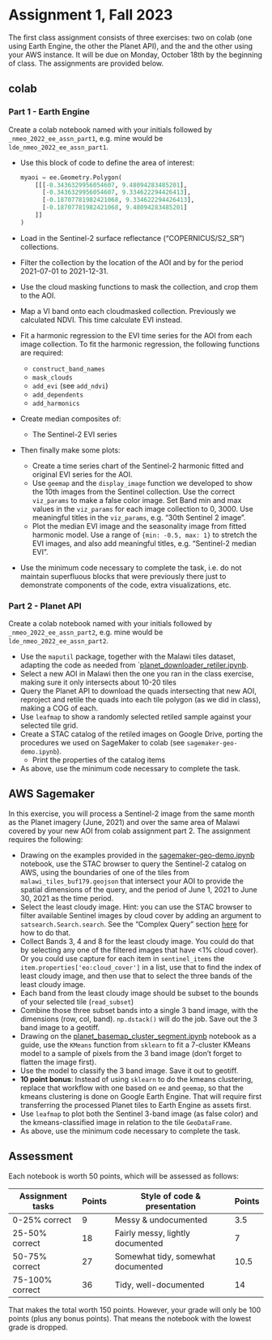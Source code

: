 Assignment 1, Fall 2023
================

The first class assignment consists of three exercises: two on colab
(one using Earth Engine, the other the Planet API), and the and the
other using your AWS instance. It will be due on Monday, October 18th by
the beginning of class. The assignments are provided below.

## colab

### Part 1 - Earth Engine

Create a colab notebook named with your initials followed by
`_nmeo_2022_ee_assn_part1`, e.g. mine would be
`lde_nmeo_2022_ee_assn_part1`.

- Use this block of code to define the area of interest:

  ``` python
  myaoi = ee.Geometry.Polygon(
      [[[-0.3436329956054607, 9.48094283485201],
        [-0.3436329956054607, 9.334622294426413],
        [-0.18707781982421068, 9.334622294426413],
        [-0.18707781982421068, 9.48094283485201]
      ]]
  )    
  ```

- Load in the Sentinel-2 surface reflectance (“COPERNICUS/S2_SR”)
  collections.  

- Filter the collection by the location of the AOI and by for the period
  2021-07-01 to 2021-12-31.

- Use the cloud masking functions to mask the collection, and crop them
  to the AOI.

- Map a VI band onto each cloudmasked collection. Previously we
  calculated NDVI. This time calculate EVI instead.

- Fit a harmonic regression to the EVI time series for the AOI from each
  image collection. To fit the harmonic regression, the following
  functions are required:

  - `construct_band_names`
  - `mask_clouds`
  - `add_evi` (see `add_ndvi`)
  - `add_dependents`
  - `add_harmonics`

- Create median composites of:

  - The Sentinel-2 EVI series

- Then finally make some plots:

  - Create a time series chart of the Sentinel-2 harmonic fitted and
    original EVI series for the AOI.
  - Use `geemap` and the `display_image` function we developed to show
    the 10th images from the Sentinel collection. Use the correct
    `viz_params` to make a false color image. Set Band min and max
    values in the `viz_params` for each image collection to 0, 3000. Use
    meaningful titles in the `viz_params`, e.g. “30th Sentinel 2 image”.
  - Plot the median EVI image and the seasonality image from fitted
    harmonic model. Use a range of `{min: -0.5, max: 1}` to stretch the
    EVI images, and also add meaningful titles, e.g. “Sentinel-2 median
    EVI”.  

- Use the minimum code necessary to complete the task, i.e. do not
  maintain superfluous blocks that were previously there just to
  demonstrate components of the code, extra visualizations, etc.

### Part 2 - Planet API

Create a colab notebook named with your initials followed by
`_nmeo_2022_ee_assn_part2`, e.g. mine would be
`lde_nmeo_2022_ee_assn_part2`.

- Use the `maputil` package, together with the Malawi tiles dataset,
  adapting the code as needed from
  \`[planet_downloader_retiler.ipynb](https://github.com/agroimpacts/nmeo/blob/class/f2023/materials/code/notebooks/planet_downloader_retiler.ipynb).
- Select a new AOI in Malawi then the one you ran in the class exercise,
  making sure it only intersects about 10-20 tiles
- Query the Planet API to download the quads intersecting that new AOI,
  reproject and retile the quads into each tile polygon (as we did in
  class), making a COG of each.
- Use `leafmap` to show a randomly selected retiled sample against your
  selected tile grid.
- Create a STAC catalog of the retiled images on Google Drive, porting
  the procedures we used on SageMaker to colab (see
  `sagemaker-geo-demo.ipynb`).
  - Print the properties of the catalog items
- As above, use the minimum code necessary to complete the task.

## AWS Sagemaker

In this exercise, you will process a Sentinel-2 image from the same
month as the Planet imagery (June, 2021) and over the same area of
Malawi covered by your new AOI from colab assignment part 2. The
assignment requires the following:

- Drawing on the examples provided in the
  [sagemaker-geo-demo.ipynb](https://github.com/agroimpacts/nmeo/blob/class/f2023/materials/code/notebooks/sagemaker-geo-demo.ipynb)
  notebook, use the STAC browser to query the Sentinel-2 catalog on AWS,
  using the boundaries of one of the tiles from
  `malawi_tiles_buf179.geojson` that intersect your AOI to provide the
  spatial dimensions of the query, and the period of June 1, 2021 to
  June 30, 2021 as the time period.
- Select the least cloudy image. Hint: you can use the STAC browser to
  filter available Sentinel images by cloud cover by adding an argument
  to `satsearch.Search.search`. See the “Complex Query” section
  [here](https://github.com/sat-utils/sat-search/blob/master/tutorial-1.ipynb)
  for how to do that.
- Collect Bands 3, 4 and 8 for the least cloudy image. You could do that
  by selecting any one of the filtered images that have \<1% cloud
  cover). Or you could use capture for each item in `sentinel_items` the
  `item.properties['eo:cloud_cover']` in a list, use that to find the
  index of least cloudy image, and then use that to select the three
  bands of the least cloudy image.
- Each band from the least cloudy image should be subset to the bounds
  of your selected tile (`read_subset`)
- Combine those three subset bands into a single 3 band image, with the
  dimensions (row, col, band). `np.dstack()` will do the job. Save out
  the 3 band image to a geotiff.
- Drawing on the
  [planet_basemap_cluster_segment.ipynb](https://github.com/agroimpacts/nmeo/blob/class/f2023/materials/code/notebooks/planet_basemap_cluster_segment.ipynb)
  notebook as a guide, use the `KMeans` function from `sklearn` to fit a
  7-cluster KMeans model to a sample of pixels from the 3 band image
  (don’t forget to flatten the image first).
- Use the model to classify the 3 band image. Save it out to geotiff.
- **10 point bonus**: Instead of using `sklearn` to do the kmeans
  clustering, replace that workflow with one based on `ee` and `geemap`,
  so that the kmeans clustering is done on Google Earth Engine. That
  will require first transferring the processed Planet tiles to Earth
  Engine as assets first.
- Use `leafmap` to plot both the Sentinel 3-band image (as false color)
  and the kmeans-classified image in relation to the tile
  `GeoDataFrame`.
- As above, use the minimum code necessary to complete the task.

## Assessment

Each notebook is worth 50 points, which will be assessed as follows:

| Assignment tasks | Points | Style of code & presentation       | Points |
|------------------|--------|------------------------------------|--------|
| 0-25% correct    | 9      | Messy & undocumented               | 3.5    |
| 25-50% correct   | 18     | Fairly messy, lightly documented   | 7      |
| 50-75% correct   | 27     | Somewhat tidy, somewhat documented | 10.5   |
| 75-100% correct  | 36     | Tidy, well-documented              | 14     |

That makes the total worth 150 points. However, your grade will only be
100 points (plus any bonus points). That means the notebook with the
lowest grade is dropped.

